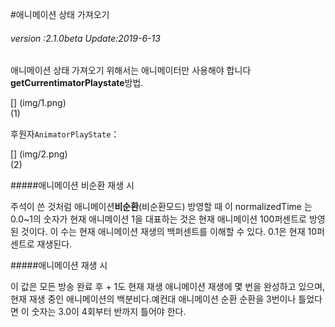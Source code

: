 #애니메이션 상태 가져오기

###### *version :2.1.0beta   Update:2019-6-13*

애니메이션 상태 가져오기 위해서는 애니메이터만 사용해야 합니다**getCurrentimatorPlaystate**방법.

[] (img/1.png)<br>(1)

후원자`AnimatorPlayState`：

[] (img/2.png)<br>(2)

#####애니메이션 비순환 재생 시

주석이 쓴 것처럼 애니메이션**비순환**(비순환모드) 방영할 때 이 normalizedTime 는 0.0~1의 숫자가 현재 애니메이션 1을 대표하는 것은 현재 애니메이션 100퍼센트로 방영된 것이다. 이 수는 현재 애니메이션 재생의 백퍼센트를 이해할 수 있다. 0.1은 현재 10퍼센트로 재생된다.

#####애니메이션 재생 시

이 값은 모든 방송 완료 후 + 1도 현재 재생 애니메이션 재생에 몇 번을 완성하고 있으며, 현재 재생 중인 애니메이션의 백분비다.예컨대 애니메이션 순환 순환을 3번이나 틀었다면 이 숫자는 3.0이 4회부터 반까지 틀어야 한다.
